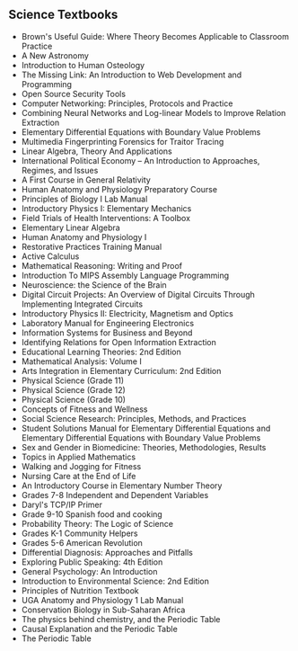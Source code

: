 <h2> Science Textbooks</h2>

<ul>

                             

 <li><a target="_blank" href="https://github.com/manjunath5496/Science-Textbooks/blob/master/sck(1).pdf" style="text-decoration:none;">Brown's Useful Guide: Where Theory Becomes
Applicable to Classroom Practice</a></li>

 <li><a target="_blank" href="https://github.com/manjunath5496/Science-Textbooks/blob/master/sck(2).pdf" style="text-decoration:none;">A New Astronomy</a></li>

<li><a target="_blank" href="https://github.com/manjunath5496/Science-Textbooks/blob/master/sck(3).pdf" style="text-decoration:none;">Introduction to
Human Osteology</a></li>
 <li><a target="_blank" href="https://github.com/manjunath5496/Science-Textbooks/blob/master/sck(4).pdf" style="text-decoration:none;">The Missing Link: An Introduction to Web
Development and Programming</a></li>                              




<li><a target="_blank" href="https://github.com/manjunath5496/Science-Textbooks/blob/master/sck(5).pdf" style="text-decoration:none;">Open Source
Security Tools</a></li>
<li><a target="_blank" href="https://github.com/manjunath5496/Science-Textbooks/blob/master/sck(6).pdf" style="text-decoration:none;">Computer Networking: Principles,
Protocols and Practice</a></li>
 <li><a target="_blank" href="https://github.com/manjunath5496/Science-Textbooks/blob/master/sck(7).pdf" style="text-decoration:none;">Combining Neural Networks and Log-linear Models to Improve Relation Extraction</a></li>

 <li><a target="_blank" href="https://github.com/manjunath5496/Science-Textbooks/blob/master/sck(8).pdf" style="text-decoration:none;"> Elementary Differential Equations with Boundary Value Problems</a></li>
   <li><a target="_blank" href="https://github.com/manjunath5496/Science-Textbooks/blob/master/sck(9).pdf" style="text-decoration:none;">Multimedia Fingerprinting Forensics for
Traitor Tracing</a></li>
  
   
 <li><a target="_blank" href="https://github.com/manjunath5496/Science-Textbooks/blob/master/sck(10).pdf" style="text-decoration:none;">Linear Algebra, Theory And Applications</a></li>                              
<li><a target="_blank" href="https://github.com/manjunath5496/Science-Textbooks/blob/master/sck(11).pdf" style="text-decoration:none;">International Political Economy – An Introduction to Approaches, Regimes, and Issues</a></li>
<li><a target="_blank" href="https://github.com/manjunath5496/Science-Textbooks/blob/master/sck(12).pdf" style="text-decoration:none;">A First Course in General Relativity</a></li>
<li><a target="_blank" href="https://github.com/manjunath5496/Science-Textbooks/blob/master/sck(13).pdf" style="text-decoration:none;">Human Anatomy and Physiology Preparatory Course</a></li>

<li><a target="_blank" href="https://github.com/manjunath5496/Science-Textbooks/blob/master/sck(14).pdf" style="text-decoration:none;">Principles of Biology I Lab Manual</a></li>
                              
<li><a target="_blank" href="https://github.com/manjunath5496/Science-Textbooks/blob/master/sck(15).pdf" style="text-decoration:none;">Introductory Physics I: Elementary Mechanics</a></li>

<li><a target="_blank" href="https://github.com/manjunath5496/Science-Textbooks/blob/master/sck(16).pdf" style="text-decoration:none;">Field Trials of Health
Interventions: A Toolbox</a></li>

  <li><a target="_blank" href="https://github.com/manjunath5496/Science-Textbooks/blob/master/sck(17).pdf" style="text-decoration:none;"> Elementary Linear Algebra</a></li>   
  
<li><a target="_blank" href="https://github.com/manjunath5496/Science-Textbooks/blob/master/sck(18).pdf" style="text-decoration:none;">Human Anatomy and Physiology I</a></li> 

  
<li><a target="_blank" href="https://github.com/manjunath5496/Science-Textbooks/blob/master/sck(19).pdf" style="text-decoration:none;">Restorative Practices Training Manual</a></li> 

<li><a target="_blank" href="https://github.com/manjunath5496/Science-Textbooks/blob/master/sck(20).pdf" style="text-decoration:none;">Active Calculus</a></li>

<li><a target="_blank" href="https://github.com/manjunath5496/Science-Textbooks/blob/master/sck(21).pdf" style="text-decoration:none;"> Mathematical Reasoning: Writing and Proof</a></li>
<li><a target="_blank" href="https://github.com/manjunath5496/Science-Textbooks/blob/master/sck(22).pdf" style="text-decoration:none;">Introduction To MIPS Assembly Language
Programming </a></li> 
 
 
 
 
 
 <li><a target="_blank" href="https://github.com/manjunath5496/Science-Textbooks/blob/master/sck(23).pdf" style="text-decoration:none;">Neuroscience: the Science of the Brain</a></li> 
 

   <li><a target="_blank" href="https://github.com/manjunath5496/Science-Textbooks/blob/master/sck(24).pdf" style="text-decoration:none;">Digital Circuit Projects: An Overview of Digital Circuits Through Implementing Integrated Circuits</a></li>
 
   <li><a target="_blank" href="https://github.com/manjunath5496/Science-Textbooks/blob/master/sck(25).pdf" style="text-decoration:none;">Introductory Physics II:
Electricity, Magnetism and Optics</a></li>                              
 <li><a target="_blank" href="https://github.com/manjunath5496/Science-Textbooks/blob/master/sck(26).pdf" style="text-decoration:none;">Laboratory Manual for Engineering Electronics</a></li>
 
 
 
 <li><a target="_blank" href="https://github.com/manjunath5496/Science-Textbooks/blob/master/sck(27).pdf" style="text-decoration:none;">Information Systems for Business and Beyond</a></li>
   
 
   <li><a target="_blank" href="https://github.com/manjunath5496/Science-Textbooks/blob/master/sck(28).pdf" style="text-decoration:none;">Identifying Relations for Open Information Extraction</a></li>
 
   <li><a target="_blank" href="https://github.com/manjunath5496/Science-Textbooks/blob/master/sck(29).pdf" style="text-decoration:none;">Educational Learning Theories: 2nd Edition</a></li>                              

  <li><a target="_blank" href="https://github.com/manjunath5496/Science-Textbooks/blob/master/sck(30).pdf" style="text-decoration:none;">Mathematical Analysis: Volume I</a></li>
 
   <li><a target="_blank" href="https://github.com/manjunath5496/Science-Textbooks/blob/master/sck(31).pdf" style="text-decoration:none;">Arts Integration in Elementary Curriculum: 2nd Edition</a></li> 
    <li><a target="_blank" href="https://github.com/manjunath5496/Science-Textbooks/blob/master/sck(32).pdf" style="text-decoration:none;">Physical Science (Grade 11)</a></li> 

   <li><a target="_blank" href="https://github.com/manjunath5496/Science-Textbooks/blob/master/sck(33).pdf" style="text-decoration:none;">Physical Science (Grade 12)</a></li>                              

  <li><a target="_blank" href="https://github.com/manjunath5496/Science-Textbooks/blob/master/sck(34).pdf" style="text-decoration:none;">Physical Science (Grade 10)</a></li> 
 
  <li><a target="_blank" href="https://github.com/manjunath5496/Science-Textbooks/blob/master/sck(35).pdf" style="text-decoration:none;"> Concepts of Fitness and Wellness</a></li> 

  <li><a target="_blank" href="https://github.com/manjunath5496/Science-Textbooks/blob/master/sck(36).pdf" style="text-decoration:none;"> Social Science Research: Principles, Methods, and Practices</a></li> 
 
<li><a target="_blank" href="https://github.com/manjunath5496/Science-Textbooks/blob/master/sck(37).pdf" style="text-decoration:none;">Student Solutions Manual for Elementary
Differential Equations and Elementary Differential Equations with Boundary Value Problems</a></li>
 <li><a target="_blank" href="https://github.com/manjunath5496/Science-Textbooks/blob/master/sck(38).pdf" style="text-decoration:none;">Sex and Gender in Biomedicine: Theories, Methodologies, Results</a></li>
<li><a target="_blank" href="https://github.com/manjunath5496/Science-Textbooks/blob/master/sck(39).pdf" style="text-decoration:none;">Topics in Applied Mathematics</a></li>
 <li><a target="_blank" href="https://github.com/manjunath5496/Science-Textbooks/blob/master/sck(40).pdf" style="text-decoration:none;">Walking and Jogging for Fitness</a></li>                              
<li><a target="_blank" href="https://github.com/manjunath5496/Science-Textbooks/blob/master/sck(41).pdf" style="text-decoration:none;">Nursing Care at the End of Life</a></li>
<li><a target="_blank" href="https://github.com/manjunath5496/Science-Textbooks/blob/master/sck(42).pdf" style="text-decoration:none;">An Introductory Course in Elementary
Number Theory</a></li>
 
  <li><a target="_blank" href="https://github.com/manjunath5496/Science-Textbooks/blob/master/sck(43).pdf" style="text-decoration:none;">Grades 7-8 Independent and Dependent Variables</a></li>
 <li><a target="_blank" href="https://github.com/manjunath5496/Science-Textbooks/blob/master/sck(44).pdf" style="text-decoration:none;">Daryl's TCP/IP Primer</a></li>
   <li><a target="_blank" href="https://github.com/manjunath5496/Science-Textbooks/blob/master/sck(45).pdf" style="text-decoration:none;">Grade 9-10 Spanish food and cooking</a></li>  
   
<li><a target="_blank" href="https://github.com/manjunath5496/Science-Textbooks/blob/master/sck(46).pdf" style="text-decoration:none;">Probability Theory:
The Logic of Science</a></li> 
                             
<li><a target="_blank" href="https://github.com/manjunath5496/Science-Textbooks/blob/master/sck(47).pdf" style="text-decoration:none;">Grades K-1 Community Helpers</a></li>
<li><a target="_blank" href="https://github.com/manjunath5496/Science-Textbooks/blob/master/sck(48).pdf" style="text-decoration:none;">Grades 5-6 American Revolution</a></li>

<li><a target="_blank" href="https://github.com/manjunath5496/Science-Textbooks/blob/master/sck(49).pdf" style="text-decoration:none;">Differential Diagnosis: Approaches and Pitfalls</a></li>
                              
<li><a target="_blank" href="https://github.com/manjunath5496/Science-Textbooks/blob/master/sck(50).pdf" style="text-decoration:none;">Exploring Public Speaking: 4th Edition</a></li>
<li><a target="_blank" href="https://github.com/manjunath5496/Science-Textbooks/blob/master/sck(51).pdf" style="text-decoration:none;">General Psychology: An Introduction</a></li>
<li><a target="_blank" href="https://github.com/manjunath5496/Science-Textbooks/blob/master/sck(52).pdf" style="text-decoration:none;">Introduction to Environmental Science: 2nd
Edition</a></li>

<li><a target="_blank" href="https://github.com/manjunath5496/Science-Textbooks/blob/master/sck(53).pdf" style="text-decoration:none;">Principles of Nutrition Textbook</a></li>
 
<li><a target="_blank" href="https://github.com/manjunath5496/Science-Textbooks/blob/master/sck(54).pdf" style="text-decoration:none;">UGA Anatomy and Physiology 1 Lab Manual</a></li>

<li><a target="_blank" href="https://github.com/manjunath5496/Science-Textbooks/blob/master/sck(55).pdf" style="text-decoration:none;">Conservation Biology
in Sub-Saharan Africa</a></li>
 
  <li><a target="_blank" href="https://github.com/manjunath5496/Science-Textbooks/blob/master/sck(56).pdf" style="text-decoration:none;">The physics behind chemistry, and the Periodic Table</a></li>                              

  <li><a target="_blank" href="https://github.com/manjunath5496/Science-Textbooks/blob/master/sck(57).pdf" style="text-decoration:none;">Causal Explanation and the Periodic Table</a></li>
 
   <li><a target="_blank" href="https://github.com/manjunath5496/Science-Textbooks/blob/master/sck(58).pdf" style="text-decoration:none;">The Periodic Table</a></li>
</ul>
